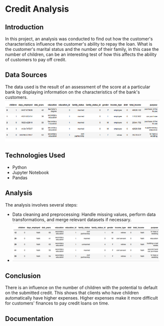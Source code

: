 # Credit Analysis
## Introduction

In this project, an analysis was conducted to find out how the customer's characteristics influence the customer's ability to repay the loan. What is the customer's marital status and the number of their family, in this case the number of children, can be an interesting test of how this affects the ability of customers to pay off credit.

## Data Sources

The data used is the result of an assessment of the score at a particular bank by displaying information on the characteristics of the bank's customers.
![](https://github.com/ngurahgotama/credit-analysis/blob/main/Screenshot%20from%202023-05-24%2021-31-30.png)
## Technologies Used
- Python
- Jupyter Notebook
- Pandas

## Analysis
The analysis involves several steps:
- Data cleaning and preprocessing: Handle missing values, perform data transformations, and merge relevant datasets if necessary.
- ![](https://github.com/ngurahgotama/credit-analysis/blob/main/Screenshot%20from%202023-05-24%2021-48-50.png)

## Conclusion
There is an influence on the number of children with the potential to default on the submitted credit. This shows that clients who have children automatically have higher expenses. Higher expenses make it more difficult for customers' finances to pay credit loans on time.

## Documentation

